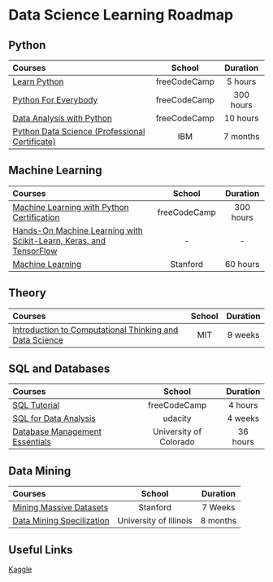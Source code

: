 # Data Science Learning Roadmap  

## Python

Courses | School | Duration 
:-- | :--: | :--: 
[Learn Python](https://www.youtube.com/watch?v=rfscVS0vtbw) | freeCodeCamp | 5 hours 
[Python For Everybody](https://www.freecodecamp.org/learn/scientific-computing-with-python/#python-for-everybody) | freeCodeCamp | 300 hours
[Data Analysis with Python](https://www.youtube.com/watch?v=GPVsHOlRBBI) | freeCodeCamp | 10 hours 
[Python Data Science (Professional Certificate)](https://www.edx.org/professional-certificate/python-data-science) | IBM | 7 months


## Machine Learning 

Courses | School | Duration 
:-- | :--: | :--: 
[Machine Learning with Python Certification](https://www.freecodecamp.org/learn/machine-learning-with-python/) | freeCodeCamp | 300 hours
[Hands-On Machine Learning with Scikit-Learn, Keras, and TensorFlow](https://www.amazon.com/Hands-Machine-Learning-Scikit-Learn-TensorFlow/dp/1491962291) | - | -
[Machine Learning](https://www.coursera.org/learn/machine-learning?ranMID=40328&ranEAID=PtFMiHYfEVk&ranSiteID=PtFMiHYfEVk-Tr9MHoJNLweo.ZSKKXFr1A&siteID=PtFMiHYfEVk-Tr9MHoJNLweo.ZSKKXFr1A&utm_content=10&utm_medium=partners&utm_source=linkshare&utm_campaign=PtFMiHYfEVk) | Stanford | 60 hours 

## Theory 

Courses | School | Duration 
:-- | :--: | :--: 
[Introduction to Computational Thinking and Data Science](https://www.edx.org/course/introduction-to-computational-thinking-and-data-4) | MIT | 9 weeks 


## SQL and Databases 

Courses | School | Duration 
:-- | :--: | :--: 
[SQL Tutorial](https://www.youtube.com/watch?v=HXV3zeQKqGY) | freeCodeCamp | 4 hours
[SQL for Data Analysis](https://www.udacity.com/course/sql-for-data-analysis--ud198?irclickid=zHeTDDR5sxyLRkFwUx0Mo3cXUkES4T1lRwK1xU0&irgwc=1&utm_source=affiliate&utm_medium=&aff=259799&utm_term=&utm_campaign=_gtc_www_classcentral_com_&utm_content=&adid=788805) | udacity | 4 weeks
[Database Management Essentials](https://www.coursera.org/learn/database-management) | University of Colorado | 36 hours



## Data Mining 

Courses | School | Duration 
:-- | :--: | :--: 
[Mining Massive Datasets](https://www.edx.org/course/mining-massive-datasets) | Stanford | 7 Weeks 
[Data Mining Specilization](https://www.coursera.org/specializations/data-mining) | University of Illinois | 8 months 


## Useful Links

[Kaggle](https://www.kaggle.com/)


